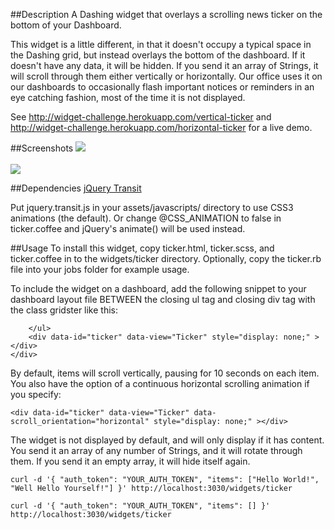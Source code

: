 ##Description
A Dashing widget that overlays a scrolling news ticker on the bottom of your Dashboard.

This widget is a little different, in that it doesn't occupy a typical space in the Dashing grid, but instead overlays the bottom of the dashboard.  If it doesn't have any data, it will be hidden.  If you send it an array of Strings, it will scroll through them either vertically or horizontally.  Our office uses it on our dashboards to occasionally flash important notices or reminders in an eye catching fashion, most of the time it is not displayed.

See http://widget-challenge.herokuapp.com/vertical-ticker and http://widget-challenge.herokuapp.com/horizontal-ticker for a live demo.

##Screenshots
<img src="http://i.imgur.com/x2rJDHF.png?1"><br><br>
<img src="http://i.imgur.com/mgJdEcl.png?1">

##Dependencies
[jQuery Transit](https://github.com/rstacruz/jquery.transit)

Put jquery.transit.js in your assets/javascripts/ directory to use CSS3 animations (the default).  Or change @CSS_ANIMATION to false in ticker.coffee and jQuery's animate() will be used instead.

##Usage
To install this widget, copy ticker.html, ticker.scss, and ticker.coffee in to the widgets/ticker directory.  Optionally, copy the ticker.rb file into your jobs folder for example usage.

To include the widget on a dashboard, add the following snippet to your dashboard layout file BETWEEN the closing ul tag and closing div tag with the class gridster like this:

        </ul>
        <div data-id="ticker" data-view="Ticker" style="display: none;" ></div>
    </div>

By default, items will scroll vertically, pausing for 10 seconds on each item.  You also have the option of a continuous horizontal scrolling animation if you specify:

    <div data-id="ticker" data-view="Ticker" data-scroll_orientation="horizontal" style="display: none;" ></div>

The widget is not displayed by default, and will only display if it has content.  You send it an array of any number of Strings, and it will rotate through them.  If you send it an empty array, it will hide itself again.

    curl -d '{ "auth_token": "YOUR_AUTH_TOKEN", "items": ["Hello World!", "Well Hello Yourself!"] }' http://localhost:3030/widgets/ticker

    curl -d '{ "auth_token": "YOUR_AUTH_TOKEN", "items": [] }' http://localhost:3030/widgets/ticker
